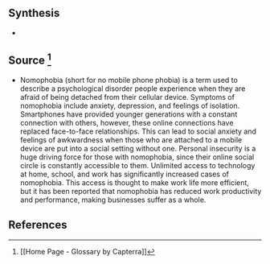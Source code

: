 ## Synthesis
- 
## Source [^1]
- Nomophobia (short for no mobile phone phobia) is a term used to describe a psychological disorder people experience when they are afraid of being detached from their cellular device. Symptoms of nomophobia include anxiety, depression, and feelings of isolation. Smartphones have provided younger generations with a constant connection with others, however, these online connections have replaced face-to-face relationships. This can lead to social anxiety and feelings of awkwardness when those who are attached to a mobile device are put into a social setting without one. Personal insecurity is a huge driving force for those with nomophobia, since their online social circle is constantly accessible to them. Unlimited access to technology at home, school, and work has significantly increased cases of nomophobia. This access is thought to make work life more efficient, but it has been reported that nomophobia has reduced work productivity and performance, making businesses suffer as a whole.
## References

[^1]: [[Home Page - Glossary by Capterra]]
